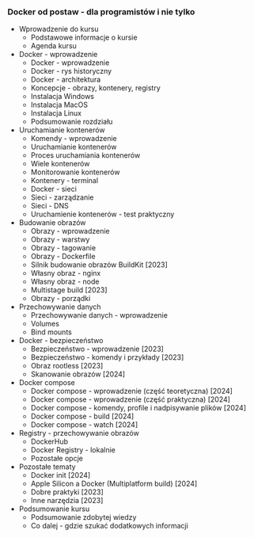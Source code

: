 ###  Docker od postaw - dla programistów i nie tylko

- Wprowadzenie do kursu
    - Podstawowe informacje o kursie
    - Agenda kursu
- Docker - wprowadzenie
    - Docker - wprowadzenie
    - Docker - rys historyczny
    - Docker - architektura
    - Koncepcje - obrazy, kontenery, registry
    - Instalacja Windows
    - Instalacja MacOS
    - Instalacja Linux
    - Podsumowanie rozdziału
- Uruchamianie kontenerów
    - Komendy - wprowadzenie
    - Uruchamianie kontenerów
    - Proces uruchamiania kontenerów
    - Wiele kontenerów
    - Monitorowanie kontenerów
    - Kontenery - terminal
    - Docker - sieci
    - Sieci - zarządzanie
    - Sieci - DNS
    - Uruchamienie kontenerów - test praktyczny
- Budowanie obrazów
    - Obrazy - wprowadzenie
    - Obrazy - warstwy
    - Obrazy - tagowanie
    - Obrazy - Dockerfile
    - Silnik budowanie obrazów BuildKit [2023]
    - Własny obraz - nginx
    - Własny obraz - node
    - Multistage build [2023]
    - Obrazy - porządki
- Przechowywanie danych
    - Przechowywanie danych - wprowadzenie
    - Volumes
    - Bind mounts
- Docker - bezpieczeństwo
    - Bezpieczeństwo - wprowadzenie [2023]
    - Bezpieczeństwo - komendy i przykłady [2023]
    - Obraz rootless [2023]
    - Skanowanie obrazów [2024]
- Docker compose
    - Docker compose - wprowadzenie (część teoretyczna) [2024]
    - Docker compose - wprowadzenie (część praktyczna) [2024]
    - Docker compose - komendy, profile i nadpisywanie plików [2024]
    - Docker compose - build [2024]
    - Docker compose - watch [2024]
- Registry - przechowywanie obrazów
    - DockerHub
    - Docker Registry - lokalnie
    - Pozostałe opcje
- Pozostałe tematy
    - Docker init [2024]
    - Apple Silicon a Docker (Multiplatform build) [2024]
    - Dobre praktyki [2023]
    - Inne narzędzia [2023]
- Podsumowanie kursu
    - Podsumowanie zdobytej wiedzy
    - Co dalej - gdzie szukać dodatkowych informacji
